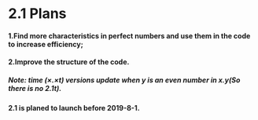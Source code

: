 # 2.1 Plans
#### 1.Find more characteristics in perfect numbers and use them in the code to increase efficiency;
#### 2.Improve the structure of the code.
##### Note: time (×.×t) versions update when y is an even number in x.y(So there is no 2.1t).
#### 2.1 is planed to launch before 2019-8-1.

